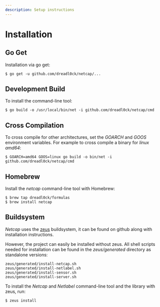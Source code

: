 ```yaml
---
description: Setup instructions
---
```


# Installation

## Go Get

Installation via go get:

```text
$ go get -u github.com/dreadl0ck/netcap/...
```

## Development Build

To install the command-line tool:

```text
$ go build -o /usr/local/bin/net -i github.com/dreadl0ck/netcap/cmd
```

## Cross Compilation

To cross compile for other architectures, set the _GOARCH_ and _GOOS_ environment variables. For example to cross compile a binary for _linux amd64_:

```text
$ GOARCH=amd64 GOOS=linux go build -o bin/net -i github.com/dreadl0ck/netcap/cmd
```

## Homebrew

Install the _netcap_ command-line tool with Homebrew:

```text
$ brew tap dreadl0ck/formulas
$ brew install netcap
```

## Buildsystem

_Netcap_ uses the [zeus](https://github.com/dreadl0ck/zeus) buildsystem, it can be found on github along with installation instructions.

However, the project can easily be installed without zeus. All shell scripts needed for installation can be found in the _zeus/generated_ directory as standalone versions:

```text
zeus/generated/install-netcap.sh
zeus/generated/install-netlabel.sh
zeus/generated/install-sensor.sh
zeus/generated/install-server.sh
```

To install the _Netcap_ and _Netlabel_ command-line tool and the library with zeus, run:

```text
$ zeus install
```

